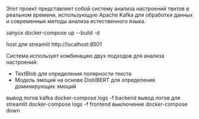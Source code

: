 
Этот проект представляет собой систему анализа настроений твитов в реальном времени, использующую Apache Kafka для обработки данных и современные методы анализа естественного языка.

запуск
docker-compose up --build -d

host для streamlit
http://localhost:8501




Система использует комбинацию двух подходов для анализа настроений:
- TextBlob для определения полярности текста
- Модель эмоций на основе DistilBERT для определения доминирующих эмоций


вывод логов kafka
docker-compose logs -f backend
вывод логов для streamlit
docker-compose logs -f frontend
выключение
docker-compose down
